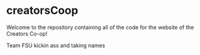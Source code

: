 creatorsCoop
============
Welcome to the repository containing all of the code for the website of the Creators Co-op!

Team FSU kickin ass and taking names
